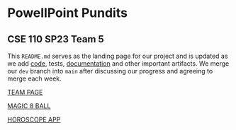 # PowellPoint Pundits
## CSE 110 SP23 Team 5

This `README.md` serves as the landing page for our project and is updated as we add [code](https://github.com/cse110-sp23-group5/cse110-sp23-group5/tree/main/source), tests, [documentation](https://github.com/cse110-sp23-group5/cse110-sp23-group5/tree/main/admin) and other important artifacts.
We merge our `dev` branch into `main` after discussing our progress and agreeing to merge each week.

[TEAM PAGE](admin/team.md)

[MAGIC 8 BALL](https://cse110-sp23-group5.github.io/cse110-sp23-group5/source/magic8ball/magic8ball.html)

[HOROSCOPE APP](https://cse110-sp23-group5.github.io/cse110-sp23-group5/source/horoscope/horoscope.html)
